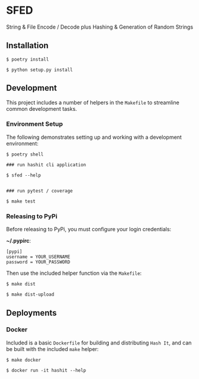 # SFED

String & File Encode / Decode plus Hashing & Generation of Random Strings

## Installation

```
$ poetry install

$ python setup.py install
```

## Development

This project includes a number of helpers in the `Makefile` to streamline common development tasks.

### Environment Setup

The following demonstrates setting up and working with a development environment:

```
$ poetry shell 

### run hashit cli application

$ sfed --help


### run pytest / coverage

$ make test
```


### Releasing to PyPi

Before releasing to PyPi, you must configure your login credentials:

**~/.pypirc**:

```
[pypi]
username = YOUR_USERNAME
password = YOUR_PASSWORD
```

Then use the included helper function via the `Makefile`:

```
$ make dist

$ make dist-upload
```

## Deployments

### Docker

Included is a basic `Dockerfile` for building and distributing `Hash It`,
and can be built with the included `make` helper:

```
$ make docker

$ docker run -it hashit --help
```
